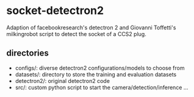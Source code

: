 # socket-detectron2

Adaption of facebookresearch's detectron 2 and Giovanni Toffetti's milkingrobot script to detect the socket of a CCS2 plug.

## directories
* configs/: diverse detectron2 configurations/models to choose from
* datasets/: directory to store the training and evaluation datasets
* detectron2/: original detectron2 code
* src/: custom python script to start the camera/detection/inference ... 
